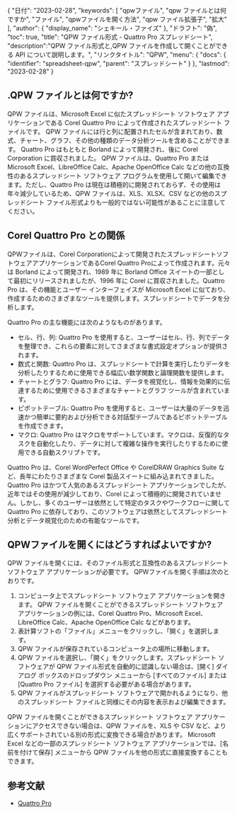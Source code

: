 {
"日付": "2023-02-28",
  "keywords": [
"qpwファイル",
"qpw ファイルとは何ですか",
"ファイル",
"qpwファイルを開く方法",
"qpw ファイル拡張子",
"拡大"
],
  "author": {
"display_name": "シェキール・ファイズ"
},
"ドラフト": "偽",
"toc": true,
"title": "QPW ファイル形式 - Quattro Pro スプレッドシート",
  "description":"QPW ファイル形式と,QPW ファイルを作成して開くことができる API について説明します。",
"リンクタイトル": "QPW",
  "menu": {
    "docs": {
      "identifier": "spreadsheet-qpw",
"parent": "スプレッドシート"
}
},
"lastmod": "2023-02-28"
}

## .QPW ファイルとは何ですか?

QPW ファイルは、Microsoft Excel に似たスプレッドシート ソフトウェア アプリケーションである Corel Quattro Pro によって作成されたスプレッドシート ファイルです。 QPW ファイルには行と列に配置されたセルが含まれており、数式、チャート、グラフ、その他の種類のデータ分析ツールを含めることができます。 Quattro Pro はもともと Borland によって開発され、後に Corel Corporation に買収されました。 QPW ファイルは、Quattro Pro または Microsoft Excel、LibreOffice Calc、Apache OpenOffice Calc などの他の互換性のあるスプレッドシート ソフトウェア プログラムを使用して開いて編集できます。ただし、Quattro Pro は現在は積極的に開発されておらず、その使用は年々減少しているため、QPW ファイルは、XLS、XLSX、CSV などの他のスプレッドシート ファイル形式よりも一般的ではない可能性があることに注意してください。

## Corel Quattro Pro との関係

QPWファイルは、Corel Corporationによって開発されたスプレッドシートソフトウェアアプリケーションであるCorel Quattro Proによって作成されます。元々は Borland によって開発され、1989 年に Borland Office スイートの一部として最初にリリースされましたが、1996 年に Corel に買収されました。Quattro Pro は、その機能とユーザー インターフェイスが Microsoft Excel に似ており、作成するためのさまざまなツールを提供します。スプレッドシートでデータを分析します。

Quattro Pro の主な機能には次のようなものがあります。

- セル、行、列: Quattro Pro を使用すると、ユーザーはセル、行、列でデータを整理でき、これらの要素に対してさまざまな書式設定オプションが提供されます。
- 数式と関数: Quattro Pro は、スプレッドシートで計算を実行したりデータを分析したりするために使用できる幅広い数学関数と論理関数を提供します。
- チャートとグラフ: Quattro Pro には、データを視覚化し、情報を効果的に伝達するために使用できるさまざまなチャートとグラフ ツールが含まれています。
- ピボットテーブル: Quattro Pro を使用すると、ユーザーは大量のデータを迅速かつ簡単に要約および分析できる対話型テーブルであるピボットテーブルを作成できます。
- マクロ: Quattro Pro はマクロをサポートしています。マクロは、反復的なタスクを自動化したり、データに対して複雑な操作を実行したりするために使用できる自動スクリプトです。

Quattro Pro は、Corel WordPerfect Office や CorelDRAW Graphics Suite など、長年にわたりさまざまな Corel 製品スイートに組み込まれてきました。 Quattro Pro はかつて人気のあるスプレッドシート アプリケーションでしたが、近年ではその使用が減少しており、Corel によって積極的に開発されていません。しかし、多くのユーザーは依然として特定のタスクやワークフローに関して Quattro Pro に依存しており、このソフトウェアは依然としてスプレッドシート分析とデータ視覚化のための有能なツールです。

## QPWファイルを開くにはどうすればよいですか?

QPW ファイルを開くには、そのファイル形式と互換性のあるスプレッドシート ソフトウェア アプリケーションが必要です。 QPWファイルを開く手順は次のとおりです。

1. コンピュータ上でスプレッドシート ソフトウェア アプリケーションを開きます。 QPW ファイルを開くことができるスプレッドシート ソフトウェア アプリケーションの例には、Corel Quattro Pro、Microsoft Excel、LibreOffice Calc、Apache OpenOffice Calc などがあります。
2. 表計算ソフトの「ファイル」メニューをクリックし、「開く」を選択します。
3. QPW ファイルが保存されているコンピュータ上の場所に移動します。
4. QPW ファイルを選択し、「開く」をクリックします。スプレッドシート ソフトウェアが QPW ファイル形式を自動的に認識しない場合は、[開く] ダイアログ ボックスのドロップダウン メニューから [すべてのファイル] または [Quattro Pro ファイル] を選択する必要がある場合があります。
5. QPW ファイルがスプレッドシート ソフトウェアで開かれるようになり、他のスプレッドシート ファイルと同様にその内容を表示および編集できます。

QPW ファイルを開くことができるスプレッドシート ソフトウェア アプリケーションにアクセスできない場合は、QPW ファイルを、XLS や CSV など、より広くサポートされている別の形式に変換できる場合があります。 Microsoft Excel などの一部のスプレッドシート ソフトウェア アプリケーションでは、[名前を付けて保存] メニューから QPW ファイルを他の形式に直接変換することもできます。

## 参考文献
* [Quattro Pro](https://en.wikipedia.org/wiki/Quattro_Pro)
